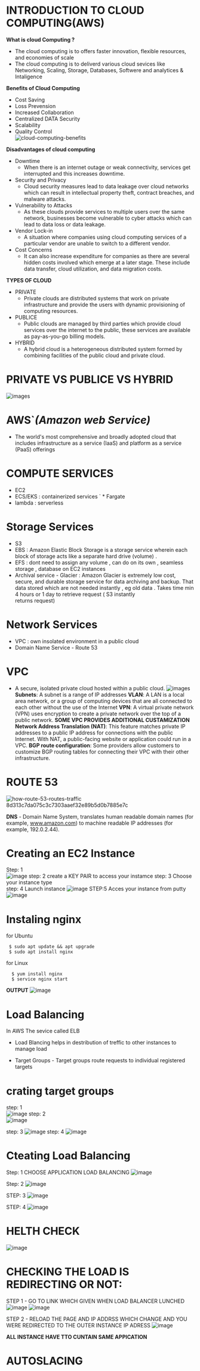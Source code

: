 #  INTRODUCTION TO CLOUD COMPUTING(AWS)  

**What is cloud Computing ?**     
  * The cloud computing is to offers faster innovation, flexible resources, and economies of scale    
  * The cloud computing is to deliverd various cloud sevices like Networking, Scaling, Storage, Databases, Softwere and analytices & Intaligence  

**Benefits of Cloud Computing**  
  * Cost Saving  
  * Loss Prevension  
  * Increased Collaboration  
  * Centralized DATA Security  
  * Scalability  
  * Quality Control  
![cloud-computing-benefits](https://github.com/Ayushkumar290/AWSS/assets/143092664/07eb884b-b630-464e-bef2-6c23019bc5bf)

**Disadvantages of cloud computing**  
  * Downtime  
     * When there is an internet outage or weak connectivity, services get interrupted and this increases downtime.   
  * Security and Privacy  
     * Cloud security measures lead to data leakage over cloud networks which can result in intellectual property theft, contract breaches, and malware attacks.  
  * Vulnerability to Attacks  
     * As these clouds provide services to multiple users over the same network, businesses become vulnerable to cyber attacks which can lead to data loss or data leakage.   
  * Vendor Lock-in  
     * A situation where companies using cloud computing services of a particular vendor are unable to switch to a different vendor.  
  * Cost Concerns  
     * It can also increase expenditure for companies as there are several hidden costs involved which emerge at a later stage. These include data transfer, cloud utilization, and data migration costs.
   
**TYPES OF CLOUD**  
 * PRIVATE
    * Private clouds are distributed systems that work on private infrastructure and provide the users with dynamic provisioning of computing resources.  
 * PUBLICE
    * Public clouds are managed by third parties which provide cloud services over the internet to the public, these services are available as pay-as-you-go billing models.   
 * HYBRID
    * A hybrid cloud is a heterogeneous distributed system formed by combining facilities of the public cloud and private cloud.  

# PRIVATE VS PUBLICE VS HYBRID
![images](https://github.com/Ayushkumar290/AWSS/assets/143092664/9bd5f68d-28af-4be8-8d25-41a632a60b5e)


# AWS`*(Amazon web Service)*  
 * The world's most comprehensive and broadly adopted cloud that includes infrastructure as a service (IaaS) and platform as a service (PaaS) offerings

# COMPUTE SERVICES 
 * EC2 
 * ECS/EKS : containerized services ` 
            * Fargate 
 * lambda : serverless
# Storage Services
 * S3
 * EBS : Amazon Elastic Block Storage is a storage service wherein each block of storage acts like a separate hard drive (volume) . 
 * EFS : dont need to assign any volume , can do on its own , seamless storage , database on EC2 instances
 * Archival service - Glacier : Amazon Glacier is extremely low cost, secure, and durable storage service for data archiving and backup. That data stored which are not needed instantly , eg old data . Takes time min 4 hours or 1 day to retrieve request ( S3 instantly  
   returns request) 
# Network Services 
 * VPC : own insolated environment in a public cloud
 * Domain Name Service - Route 53

# VPC 
 * A secure, isolated private cloud hosted within a public cloud.
![images](https://cf-assets.www.cloudflare.com/slt3lc6tev37/4Tn2beFlmE1Xa8nt6ddphE/c6e9e80aaa3e975dcc798b8e0329949a/virtual-private-cloud.svg)
 **Subnets**: A subnet is a range of IP addresses
 **VLAN**: A LAN is a local area network, or a group of computing devices that are all connected to each other without the use of the Internet
 **VPN**: A virtual private network (VPN) uses encryption to create a private network over the top of a public network.
**SOME VPC PROVIDES ADDITIONAL CUSTAMIZATION**
 **Network Address Translation (NAT)**: This feature matches private IP addresses to a public IP address for connections with the public Internet. With NAT, a public-facing website or application could run in a VPC.
 **BGP route configuration**: Some providers allow customers to customize BGP routing tables for connecting their VPC with their other infrastructure.

# ROUTE 53 
![how-route-53-routes-traffic 8d313c7da075c3c7303aaef32e89b5d0b7885e7c](https://github.com/Ayushkumar290/AWSS/assets/143092664/512cf7b1-4ce0-4894-a49a-56e855c1eb02)

 **DNS** - Domain Name System, translates human readable domain names (for example, www.amazon.com) to machine readable IP addresses (for example, 192.0.2.44). 
# Creating an EC2 Instance 
Step: 1  
![image](https://github.com/Ayushkumar290/AWSS/assets/143092664/811b39cd-ad27-4e17-99e9-002e90567eec)
step: 2 
create a KEY PAIR to access your instamce
step: 3 
Choose your instance type  
step: 4
  Launch instance
 ![image](https://github.com/Ayushkumar290/AWSS/assets/143092664/23c8188b-cea3-4944-bb93-d40bd509d555)
STEP:5 Acces your instance from putty
![image](https://github.com/Ayushkumar290/AWSS/assets/143092664/99e0752a-dcf0-4424-8cbc-a74dfc6821ce)

# Instaling nginx 
for Ubuntu
 ~~~
  $ sudo apt update && apt upgrade
  $ sudo apt install nginx
~~~
for Linux
~~~
  $ yum install nginx
  $ service nginx start
~~~
 **OUTPUT**
![image](https://github.com/Ayushkumar290/AWSS/assets/143092664/dbec75a3-1745-4001-bb52-ecf8dbb1817f) 

# Load Balancing   
 In AWS The sevice called ELB  
* Load Blancing helps in destribution of treffic to other instances to manage load 

* Target Groups - Target groups route requests to individual registered targets 

# crating target groups 
 step: 1  
 ![image](https://github.com/Ayushkumar290/AWSS/assets/143092664/c8c40358-8f53-48d1-aaea-f75f7fb83beb)
 step: 2  
 ![image](https://github.com/Ayushkumar290/AWSS/assets/143092664/55e99e6d-c9cb-4397-b99e-75105b50dcec)

 step: 3 
 ![image](https://github.com/Ayushkumar290/AWSS/assets/143092664/fac2e558-3600-4970-b193-6c27149bab40)
 step: 4 
 ![image](https://github.com/Ayushkumar290/AWSS/assets/143092664/3ecf4195-0423-4549-9bcb-d262d2c18776)

# Cteating Load Balancing 
 Step: 1 CHOOSE APPLICATION LOAD BALANCING 
 ![image](https://github.com/Ayushkumar290/AWSS/assets/143092664/a17bac26-a665-4604-98c1-3de2e97c1f02)

 Step: 2 
 ![image](https://github.com/Ayushkumar290/AWSS/assets/143092664/01b161de-9828-4411-9062-e446dfc4f888)

STEP: 3 
![image](https://github.com/Ayushkumar290/AWSS/assets/143092664/ea9d7580-760c-4222-a8f8-f91850aa7e8d)

STEP: 4 
![image](https://github.com/Ayushkumar290/AWSS/assets/143092664/7668dd4e-017f-4500-962d-3f276a0c2b65)

# HELTH CHECK 
![image](https://github.com/Ayushkumar290/AWSS/assets/143092664/318af4cd-42e7-4993-8af2-ce03e26a33b7)

# CHECKING THE LOAD IS REDIRECTING OR NOT:
STEP 1 - GO TO LINK WHICH GIVEN WHEN LOAD BALANCER LUNCHED 
![image](https://github.com/Ayushkumar290/AWSS/assets/143092664/bb99d4b5-6dcc-44e2-a726-af885711c3f7)
![image](https://github.com/Ayushkumar290/AWSS/assets/143092664/13839019-c5f3-47b6-b494-02c8c5090959)

STEP 2 - RELOAD THE PAGE AND IP ADDRSS WHICH CHANGE AND YOU WERE REDIRECTED TO THE OUTER INSTANCE IP ADRESS
![image](https://github.com/Ayushkumar290/AWSS/assets/143092664/42283723-50b4-43eb-90b2-4f013e588018)

**ALL INSTANCE HAVE TTO CUNTAIN SAME APPICATION**

# AUTOSLACING
